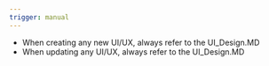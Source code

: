 ```yaml
---
trigger: manual
---
```


- When creating any new UI/UX, always refer to the UI_Design.MD
- When updating any UI/UX, always refer to the UI_Design.MD